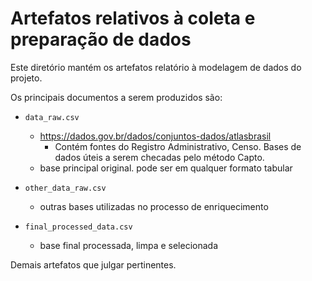 # Artefatos relativos à coleta e preparação de dados

Este diretório mantém os artefatos relatório à modelagem de dados do projeto. 

Os principais documentos a serem produzidos são:

* `data_raw.csv`
  	* https://dados.gov.br/dados/conjuntos-dados/atlasbrasil
  		* Contém fontes do Registro Administrativo, Censo. Bases de dados úteis a serem checadas pelo método Capto. 
	* base principal original. pode ser em qualquer formato tabular

* `other_data_raw.csv`
	* outras bases utilizadas no processo de enriquecimento

* `final_processed_data.csv`
  * base final processada, limpa e selecionada
	
Demais artefatos que julgar pertinentes.
